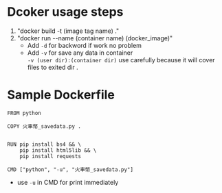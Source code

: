 # Dcoker usage steps
1. "docker build -t (image tag name) ."
2. "docker run --name (container name) (docker_image)"
    * Add `-d` for backword if work no problem  
    * Add `-v` for save any data in container  
     `-v (user dir):(container dir)` use carefully because it will cover files to exited dir .

# Sample Dockerfile
```
FROM python

COPY 火車幣_savedata.py .


RUN pip install bs4 && \
    pip install html5lib && \
    pip install requests

CMD ["python", "-u", "火車幣_savedata.py"]
```
* use `-u` in CMD for print immediately